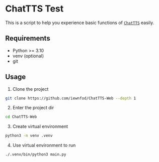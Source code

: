 # ChatTTS Test

This is a script to help you experience basic functions of [`ChatTTS`](https://github.com/2noise/ChatTTS) easily.

## Requirements
* Python >= 3.10
* venv (optional)
* git

## Usage
1. Clone the project
```bash
git clone https://github.com/iewnfod/ChatTTS-Web --depth 1
```
2. Enter the project dir
```bash
cd ChatTTS-Web
```
3. Create virtual environment
```bash
python3 -m venv .venv
```
4. Use virtual environment to run
```bash
./.venv/bin/python3 main.py
```
